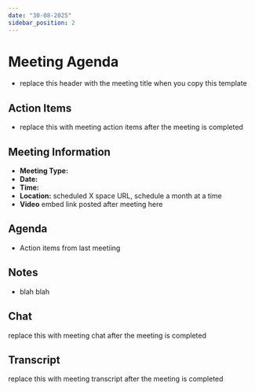 ```yaml
---
date: "30-08-2025"
sidebar_position: 2
---
```


# Meeting Agenda

- replace this header with the meeting title when you copy this template

## Action Items

- replace this with meeting action items after the meeting is completed

## Meeting Information

- **Meeting Type:** 
- **Date:**  
- **Time:**  
- **Location:** scheduled X space URL, schedule a month at a time
- **Video** embed link posted after meeting here

## Agenda

- Action items from last meetiing

## Notes

- blah blah

## Chat

replace this with meeting chat after the meeting is completed

## Transcript

replace this with meeting transcript after the meeting is completed
